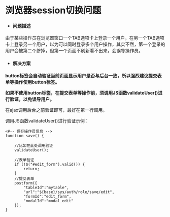 # 浏览器session切换问题

* #### 问题描述

由于某些操作员在浏览器窗口一个TAB选项卡上登录一个用户，在另一个TAB选项卡上登录另一个用户，以为可以同时登录多个用户操作，其实不然，第一个登录的用户会被第二个挤掉，但第一个页面不刷新看不出来，会误导操作员。

* #### **解决方案**

**button标签会自动验证当前页面显示用户是否与后台一致，所以强烈建议提交表单等操作使用button标签。**

**如果不使用button标签，在提交表单等操作前，须调用JS函数validateUser\(\)进行验证，以免误导用户。**

在ajax调用后台之前验证即可，最好在第一行调用。

调用JS函数validateUser\(\)进行验证示例：

```
<#-- 保存操作员信息 -->
function save() {

    //比如在此处调用验证
    validateUser();

    //表单验证
    if (!$("#edit_form").valid()) {
        return;
    }
    //提交表单
    postform({
        "tableId":"mytable",
        "url":"${base}/sys/auth/role/save/edit",
        "formId":"edit_form",
        "modalId":"modal_edit"
    });
}
```



